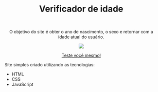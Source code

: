 <h1 align="center">Verificador de idade</h1>
<br>
<p align="center">
  O objetivo do site é obter o ano de nascimento, o sexo e retornar com a idade atual do usuário.
</p>
<p align="center">
  <img src="https://github.com/PhZiinBr/curso-em-video-javascript/assets/91636354/d1a3bdf2-ba68-47f0-bea5-590ad7ca9dcc">
</p>
<p align="center">
  <a href="https://verificador-de-idade-tawny.vercel.app/">Teste você mesmo!</a>
</p>
<p>
  Site simples criado utilizando as tecnologias:
  <ul>
    <li>HTML</li>
    <li>CSS</li>
    <li>JavaScript</li>
  </ul>
</p>
